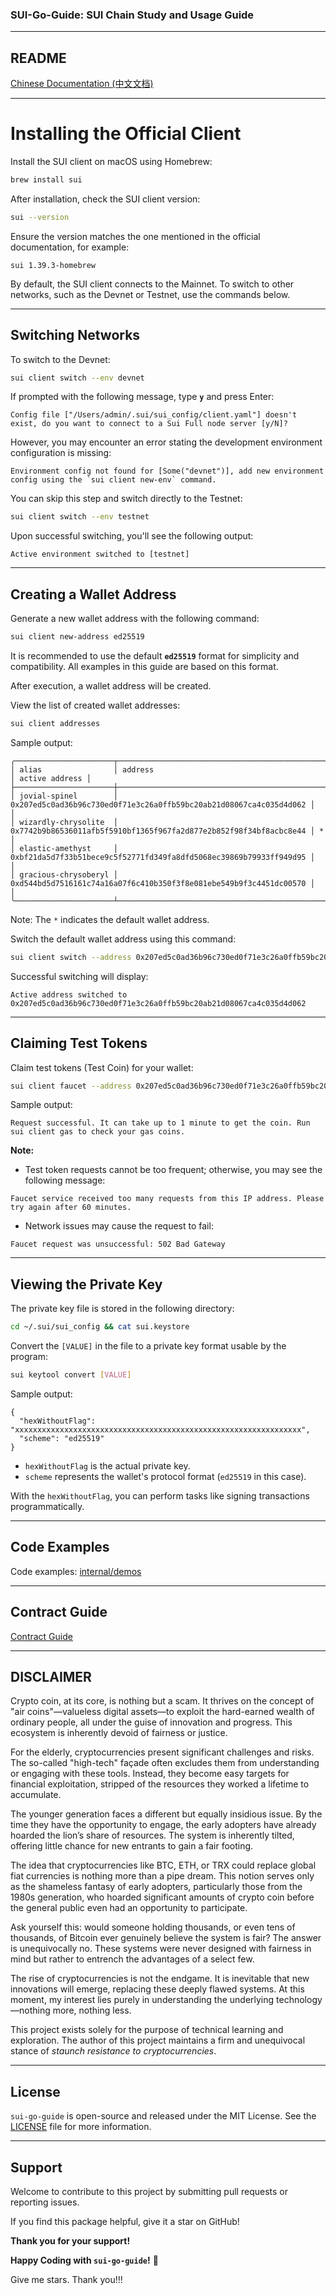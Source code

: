 ### SUI-Go-Guide: SUI Chain Study and Usage Guide

---

## **README**

[Chinese Documentation (中文文档)](README.zh.md)

---

# **Installing the Official Client**

Install the SUI client on macOS using Homebrew:

```bash
brew install sui
```

After installation, check the SUI client version:

```bash
sui --version
```

Ensure the version matches the one mentioned in the official documentation, for example:

```text
sui 1.39.3-homebrew
```

By default, the SUI client connects to the Mainnet. To switch to other networks, such as the Devnet or Testnet, use the commands below.

---

## **Switching Networks**

To switch to the Devnet:

```bash
sui client switch --env devnet
```

If prompted with the following message, type **`y`** and press Enter:

```text
Config file ["/Users/admin/.sui/sui_config/client.yaml"] doesn't exist, do you want to connect to a Sui Full node server [y/N]?
```

However, you may encounter an error stating the development environment configuration is missing:

```text
Environment config not found for [Some("devnet")], add new environment config using the `sui client new-env` command.
```

You can skip this step and switch directly to the Testnet:

```bash
sui client switch --env testnet
```

Upon successful switching, you'll see the following output:

```text
Active environment switched to [testnet]
```

---

## **Creating a Wallet Address**

Generate a new wallet address with the following command:

```bash
sui client new-address ed25519
```

It is recommended to use the default **`ed25519`** format for simplicity and compatibility. All examples in this guide are based on this format.

After execution, a wallet address will be created.

View the list of created wallet addresses:

```bash
sui client addresses
```

Sample output:

```text
╭──────────────────────┬────────────────────────────────────────────────────────────────────┬────────────────╮
│ alias                │ address                                                            │ active address │
├──────────────────────┼────────────────────────────────────────────────────────────────────┼────────────────┤
│ jovial-spinel        │ 0x207ed5c0ad36b96c730ed0f71e3c26a0ffb59bc20ab21d08067ca4c035d4d062 │                │
│ wizardly-chrysolite  │ 0x7742b9b86536011afb5f5910bf1365f967fa2d877e2b852f98f34bf8acbc8e44 │ *              │
│ elastic-amethyst     │ 0xbf21da5d7f33b51bece9c5f52771fd349fa8dfd5068ec39869b79933ff949d95 │                │
│ gracious-chrysoberyl │ 0xd544bd5d7516161c74a16a07f6c410b350f3f8e081ebe549b9f3c4451dc00570 │                │
╰──────────────────────┴────────────────────────────────────────────────────────────────────┴────────────────╯
```

Note: The `*` indicates the default wallet address.

Switch the default wallet address using this command:

```bash
sui client switch --address 0x207ed5c0ad36b96c730ed0f71e3c26a0ffb59bc20ab21d08067ca4c035d4d062
```

Successful switching will display:

```text
Active address switched to 0x207ed5c0ad36b96c730ed0f71e3c26a0ffb59bc20ab21d08067ca4c035d4d062
```

---

## **Claiming Test Tokens**

Claim test tokens (Test Coin) for your wallet:

```bash
sui client faucet --address 0x207ed5c0ad36b96c730ed0f71e3c26a0ffb59bc20ab21d08067ca4c035d4d062
```

Sample output:

```text
Request successful. It can take up to 1 minute to get the coin. Run sui client gas to check your gas coins.
```

**Note:**
- Test token requests cannot be too frequent; otherwise, you may see the following message:

```text
Faucet service received too many requests from this IP address. Please try again after 60 minutes.
```

- Network issues may cause the request to fail:

```text
Faucet request was unsuccessful: 502 Bad Gateway
```

---

## **Viewing the Private Key**

The private key file is stored in the following directory:

```bash
cd ~/.sui/sui_config && cat sui.keystore
```

Convert the `[VALUE]` in the file to a private key format usable by the program:

```bash
sui keytool convert [VALUE]
```

Sample output:

```text
{
  "hexWithoutFlag": "xxxxxxxxxxxxxxxxxxxxxxxxxxxxxxxxxxxxxxxxxxxxxxxxxxxxxxxxxxxxxxxx",
  "scheme": "ed25519"
}
```

- `hexWithoutFlag` is the actual private key.
- `scheme` represents the wallet's protocol format (`ed25519` in this case).

With the `hexWithoutFlag`, you can perform tasks like signing transactions programmatically.

---

## **Code Examples**

Code examples: [internal/demos](internal/demos)

---

## **Contract Guide**

[Contract Guide](SUI-MOVE.md)

---

## DISCLAIMER

Crypto coin, at its core, is nothing but a scam. It thrives on the concept of "air coins"—valueless digital assets—to exploit the hard-earned wealth of ordinary people, all under the guise of innovation and progress. This ecosystem is inherently devoid of fairness or justice.

For the elderly, cryptocurrencies present significant challenges and risks. The so-called "high-tech" façade often excludes them from understanding or engaging with these tools. Instead, they become easy targets for financial exploitation, stripped of the resources they worked a lifetime to accumulate.

The younger generation faces a different but equally insidious issue. By the time they have the opportunity to engage, the early adopters have already hoarded the lion’s share of resources. The system is inherently tilted, offering little chance for new entrants to gain a fair footing.

The idea that cryptocurrencies like BTC, ETH, or TRX could replace global fiat currencies is nothing more than a pipe dream. This notion serves only as the shameless fantasy of early adopters, particularly those from the 1980s generation, who hoarded significant amounts of crypto coin before the general public even had an opportunity to participate.

Ask yourself this: would someone holding thousands, or even tens of thousands, of Bitcoin ever genuinely believe the system is fair? The answer is unequivocally no. These systems were never designed with fairness in mind but rather to entrench the advantages of a select few.

The rise of cryptocurrencies is not the endgame. It is inevitable that new innovations will emerge, replacing these deeply flawed systems. At this moment, my interest lies purely in understanding the underlying technology—nothing more, nothing less.

This project exists solely for the purpose of technical learning and exploration. The author of this project maintains a firm and unequivocal stance of *staunch resistance to cryptocurrencies*.

---

## License

`sui-go-guide` is open-source and released under the MIT License. See the [LICENSE](LICENSE) file for more information.

---

## Support

Welcome to contribute to this project by submitting pull requests or reporting issues.

If you find this package helpful, give it a star on GitHub!

**Thank you for your support!**

**Happy Coding with `sui-go-guide`!** 🎉

Give me stars. Thank you!!!
